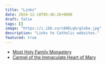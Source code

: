 ```yaml
---
title: "Links"
date: 2024-12-18T05:46:26+0000
draft: false
tags: []
image: "https://i.ibb.co/c6HbLqh/globe.jpg"
description: "Links to Catholic websites."
featured: true
---
```


* [Most Holy Family Monastery](https://vaticancatholic.com)
* [Carmel of the Immaculate Heart of Mary](https://www.truecatholiccarmel.com)

